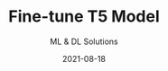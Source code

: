 ---
title: Fine-tune T5 Model
subtitle:  ML & DL Solutions
layout: default
modal-id: 2
date: 2021-08-18
img: T5.avif
thumbnail: T5-thumbnail.avif
alt: image-alt
project-date: June 2021
client: The Technion
category: ML & DL Solutions
description: "Fine-tuning T5 LLM to balance textual dataset."
read_more: "Read more about fine-tuning T5 model and its applications"
read_more_link: "https://dvirla.github.io/applied-data-scientist-blog/using-T5-to-balance-textual-dataset/"
---